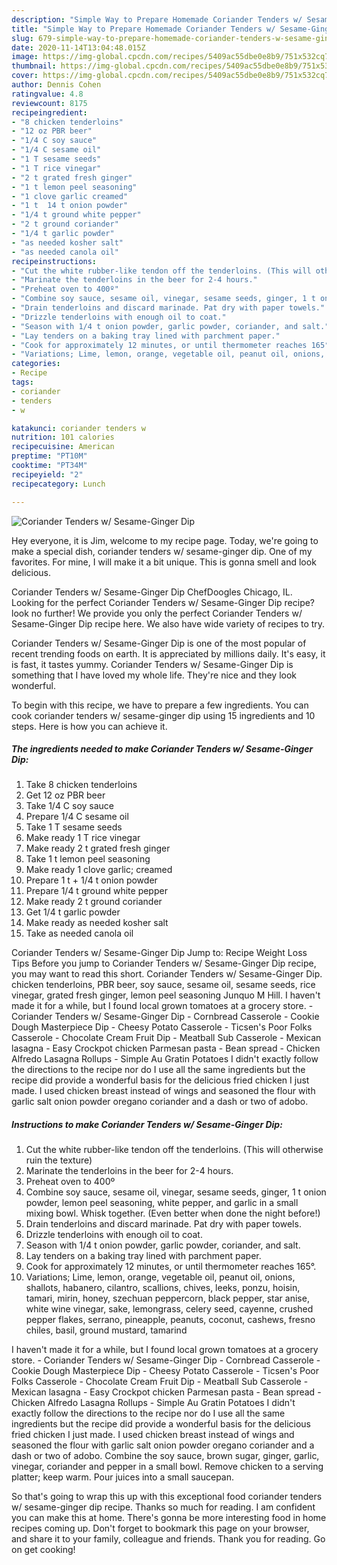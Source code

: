 ```yaml
---
description: "Simple Way to Prepare Homemade Coriander Tenders w/ Sesame-Ginger Dip"
title: "Simple Way to Prepare Homemade Coriander Tenders w/ Sesame-Ginger Dip"
slug: 679-simple-way-to-prepare-homemade-coriander-tenders-w-sesame-ginger-dip
date: 2020-11-14T13:04:48.015Z
image: https://img-global.cpcdn.com/recipes/5409ac55dbe0e8b9/751x532cq70/coriander-tenders-w-sesame-ginger-dip-recipe-main-photo.jpg
thumbnail: https://img-global.cpcdn.com/recipes/5409ac55dbe0e8b9/751x532cq70/coriander-tenders-w-sesame-ginger-dip-recipe-main-photo.jpg
cover: https://img-global.cpcdn.com/recipes/5409ac55dbe0e8b9/751x532cq70/coriander-tenders-w-sesame-ginger-dip-recipe-main-photo.jpg
author: Dennis Cohen
ratingvalue: 4.8
reviewcount: 8175
recipeingredient:
- "8 chicken tenderloins"
- "12 oz PBR beer"
- "1/4 C soy sauce"
- "1/4 C sesame oil"
- "1 T sesame seeds"
- "1 T rice vinegar"
- "2 t grated fresh ginger"
- "1 t lemon peel seasoning"
- "1 clove garlic creamed"
- "1 t  14 t onion powder"
- "1/4 t ground white pepper"
- "2 t ground coriander"
- "1/4 t garlic powder"
- "as needed kosher salt"
- "as needed canola oil"
recipeinstructions:
- "Cut the white rubber-like tendon off the tenderloins. (This will otherwise ruin the texture)"
- "Marinate the tenderloins in the beer for 2-4 hours."
- "Preheat oven to 400º"
- "Combine soy sauce, sesame oil, vinegar, sesame seeds, ginger, 1 t onion powder, lemon peel seasoning, white pepper, and garlic in a small mixing bowl. Whisk together. (Even better when done the night before!)"
- "Drain tenderloins and discard marinade. Pat dry with paper towels."
- "Drizzle tenderloins with enough oil to coat."
- "Season with 1/4 t onion powder, garlic powder, coriander, and salt."
- "Lay tenders on a baking tray lined with parchment paper."
- "Cook for approximately 12 minutes, or until thermometer reaches 165°."
- "Variations; Lime, lemon, orange, vegetable oil, peanut oil, onions, shallots, habanero, cilantro, scallions, chives, leeks, ponzu, hoisin, tamari, mirin, honey, szechuan peppercorn, black pepper, star anise, white wine vinegar, sake, lemongrass, celery seed, cayenne, crushed pepper flakes, serrano, pineapple, peanuts, coconut, cashews, fresno chiles, basil, ground mustard, tamarind"
categories:
- Recipe
tags:
- coriander
- tenders
- w

katakunci: coriander tenders w 
nutrition: 101 calories
recipecuisine: American
preptime: "PT10M"
cooktime: "PT34M"
recipeyield: "2"
recipecategory: Lunch

---
```



![Coriander Tenders w/ Sesame-Ginger Dip](https://img-global.cpcdn.com/recipes/5409ac55dbe0e8b9/751x532cq70/coriander-tenders-w-sesame-ginger-dip-recipe-main-photo.jpg)

Hey everyone, it is Jim, welcome to my recipe page. Today, we're going to make a special dish, coriander tenders w/ sesame-ginger dip. One of my favorites. For mine, I will make it a bit unique. This is gonna smell and look delicious.

Coriander Tenders w/ Sesame-Ginger Dip ChefDoogles Chicago, IL. Looking for the perfect Coriander Tenders w/ Sesame-Ginger Dip recipe? look no further! We provide you only the perfect Coriander Tenders w/ Sesame-Ginger Dip recipe here. We also have wide variety of recipes to try.

Coriander Tenders w/ Sesame-Ginger Dip is one of the most popular of recent trending foods on earth. It is appreciated by millions daily. It's easy, it is fast, it tastes yummy. Coriander Tenders w/ Sesame-Ginger Dip is something that I have loved my whole life. They're nice and they look wonderful.


To begin with this recipe, we have to prepare a few ingredients. You can cook coriander tenders w/ sesame-ginger dip using 15 ingredients and 10 steps. Here is how you can achieve it.

<!--inarticleads1-->

##### The ingredients needed to make Coriander Tenders w/ Sesame-Ginger Dip:

1. Take 8 chicken tenderloins
1. Get 12 oz PBR beer
1. Take 1/4 C soy sauce
1. Prepare 1/4 C sesame oil
1. Take 1 T sesame seeds
1. Make ready 1 T rice vinegar
1. Make ready 2 t grated fresh ginger
1. Take 1 t lemon peel seasoning
1. Make ready 1 clove garlic; creamed
1. Prepare 1 t + 1/4 t onion powder
1. Prepare 1/4 t ground white pepper
1. Make ready 2 t ground coriander
1. Get 1/4 t garlic powder
1. Make ready as needed kosher salt
1. Take as needed canola oil


Coriander Tenders w/ Sesame-Ginger Dip Jump to: Recipe Weight Loss Tips Before you jump to Coriander Tenders w/ Sesame-Ginger Dip recipe, you may want to read this short. Coriander Tenders w/ Sesame-Ginger Dip. chicken tenderloins, PBR beer, soy sauce, sesame oil, sesame seeds, rice vinegar, grated fresh ginger, lemon peel seasoning Junquo M Hill. I haven&#39;t made it for a while, but I found local grown tomatoes at a grocery store. - Coriander Tenders w/ Sesame-Ginger Dip - Cornbread Casserole - Cookie Dough Masterpiece Dip - Cheesy Potato Casserole - Ticsen&#39;s Poor Folks Casserole - Chocolate Cream Fruit Dip - Meatball Sub Casserole - Mexican lasagna - Easy Crockpot chicken Parmesan pasta - Bean spread - Chicken Alfredo Lasagna Rollups - Simple Au Gratin Potatoes I didn&#39;t exactly follow the directions to the recipe nor do I use all the same ingredients but the recipe did provide a wonderful basis for the delicious fried chicken I just made. I used chicken breast instead of wings and seasoned the flour with garlic salt onion powder oregano coriander and a dash or two of adobo. 

<!--inarticleads2-->

##### Instructions to make Coriander Tenders w/ Sesame-Ginger Dip:

1. Cut the white rubber-like tendon off the tenderloins. (This will otherwise ruin the texture)
1. Marinate the tenderloins in the beer for 2-4 hours.
1. Preheat oven to 400º
1. Combine soy sauce, sesame oil, vinegar, sesame seeds, ginger, 1 t onion powder, lemon peel seasoning, white pepper, and garlic in a small mixing bowl. Whisk together. (Even better when done the night before!)
1. Drain tenderloins and discard marinade. Pat dry with paper towels.
1. Drizzle tenderloins with enough oil to coat.
1. Season with 1/4 t onion powder, garlic powder, coriander, and salt.
1. Lay tenders on a baking tray lined with parchment paper.
1. Cook for approximately 12 minutes, or until thermometer reaches 165°.
1. Variations; Lime, lemon, orange, vegetable oil, peanut oil, onions, shallots, habanero, cilantro, scallions, chives, leeks, ponzu, hoisin, tamari, mirin, honey, szechuan peppercorn, black pepper, star anise, white wine vinegar, sake, lemongrass, celery seed, cayenne, crushed pepper flakes, serrano, pineapple, peanuts, coconut, cashews, fresno chiles, basil, ground mustard, tamarind


I haven&#39;t made it for a while, but I found local grown tomatoes at a grocery store. - Coriander Tenders w/ Sesame-Ginger Dip - Cornbread Casserole - Cookie Dough Masterpiece Dip - Cheesy Potato Casserole - Ticsen&#39;s Poor Folks Casserole - Chocolate Cream Fruit Dip - Meatball Sub Casserole - Mexican lasagna - Easy Crockpot chicken Parmesan pasta - Bean spread - Chicken Alfredo Lasagna Rollups - Simple Au Gratin Potatoes I didn&#39;t exactly follow the directions to the recipe nor do I use all the same ingredients but the recipe did provide a wonderful basis for the delicious fried chicken I just made. I used chicken breast instead of wings and seasoned the flour with garlic salt onion powder oregano coriander and a dash or two of adobo. Combine the soy sauce, brown sugar, ginger, garlic, vinegar, coriander and pepper in a small bowl. Remove chicken to a serving platter; keep warm. Pour juices into a small saucepan. 

So that's going to wrap this up with this exceptional food coriander tenders w/ sesame-ginger dip recipe. Thanks so much for reading. I am confident you can make this at home. There's gonna be more interesting food in home recipes coming up. Don't forget to bookmark this page on your browser, and share it to your family, colleague and friends. Thank you for reading. Go on get cooking!
